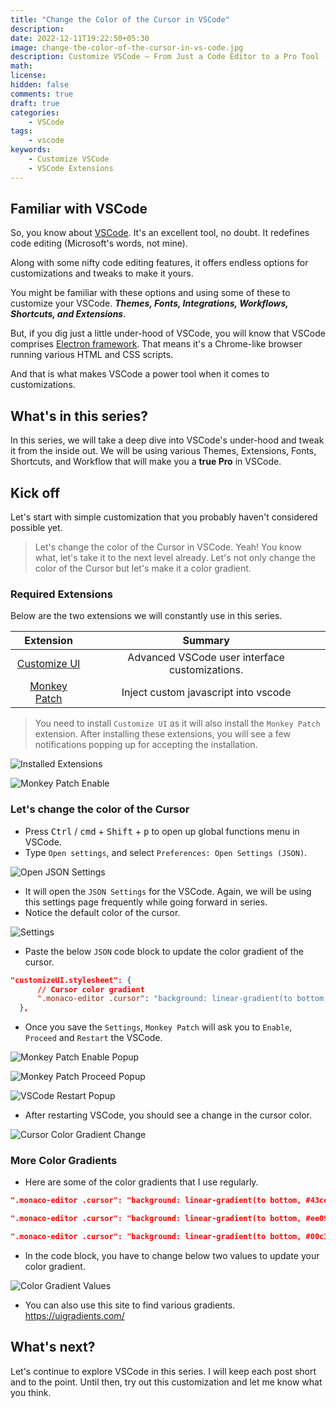 ```yaml
---
title: "Change the Color of the Cursor in VSCode"
description:
date: 2022-12-11T19:22:50+05:30
image: change-the-color-of-the-cursor-in-vs-code.jpg
description: Customize VSCode – From Just a Code Editor to a Pro Tool (A deep dive into VSCode’s under-hood and tweak it from the inside out)
math:
license:
hidden: false
comments: true
draft: true
categories:
    - VSCode
tags:
    - vscode
keywords:
    - Customize VSCode
    - VSCode Extensions
---
```


## Familiar with VSCode
So, you know about [VSCode](https://code.visualstudio.com/). It's an excellent tool, no doubt. It redefines code editing (Microsoft's words, not mine).

Along with some nifty code editing features, it offers endless options for customizations and tweaks to make it yours.

You might be familiar with these options and using some of these to customize your VSCode. ***Themes, Fonts, Integrations, Workflows, Shortcuts, and Extensions***.

But, if you dig just a little under-hood of VSCode, you will know that VSCode comprises [Electron framework](https://www.electronjs.org/). That means it's a Chrome-like browser running various HTML and CSS scripts.

And that is what makes VSCode a power tool when it comes to customizations.

## What's in this series?
In this series, we will take a deep dive into VSCode's under-hood and tweak it from the inside out. We will be using various Themes, Extensions, Fonts, Shortcuts, and Workflow that will make you a **true Pro** in VSCode.

## Kick off
Let's start with simple customization that you probably haven't considered possible yet.

> Let's change the color of the Cursor in VSCode. Yeah! You know what, let's take it to the next level already. Let's not only change the color of the Cursor but let's make it a color gradient.

### Required Extensions
Below are the two extensions we will constantly use in this series.

| Extension | Summary |
| :-----: | :-----: |
| [Customize UI](https://marketplace.visualstudio.com/items?itemName=iocave.customize-ui)     | Advanced VSCode user interface customizations.     |
| [Monkey Patch](https://marketplace.visualstudio.com/items?itemName=iocave.monkey-patch) | Inject custom javascript into vscode |

> You need to install `Customize UI` as it will also install the `Monkey Patch` extension. After installing these extensions, you will see a few notifications popping up for accepting the installation.

![Installed Extensions](installed-extensions.jpg)

![Monkey Patch Enable](monkey-patch-enable.jpg)

### Let's change the color of the Cursor

- Press <kbd>Ctrl</kbd> / <kbd>cmd</kbd> + <kbd>Shift</kbd> + <kbd>p</kbd> to open up global functions menu in VSCode.
- Type `Open settings`, and select `Preferences: Open Settings (JSON)`.

![Open JSON Settings](open-json-settings.jpg)

- It will open the `JSON Settings` for the VSCode. Again, we will be using this settings page frequently while going forward in series.
- Notice the default color of the cursor.

![Settings](settings.jpg)

- Paste the below `JSON` code block to update the color gradient of the cursor.
```json
"customizeUI.stylesheet": {
      // Cursor color gradient
      ".monaco-editor .cursor": "background: linear-gradient(to bottom, #f12711, #f5af19) !important; color: #12c2e9 !important",
  },
```
- Once you save the `Settings`, `Monkey Patch` will ask you to `Enable`, `Proceed` and `Restart` the VSCode.

![Monkey Patch Enable Popup](Monkey-Patch-Enable-Popup.jpg)

![Monkey Patch Proceed Popup](Monkey-Patch-Proceed.jpg)

![VSCode Restart Popup](VSCode-Restart-Popup.jpg)

- After restarting VSCode, you should see a change in the cursor color.

![Cursor Color Gradient Change](Cursor-Color-Gradient-Change.jpg)

### More Color Gradients
- Here are some of the color gradients that I use regularly.
```JSON
".monaco-editor .cursor": "background: linear-gradient(to bottom, #43cea2, #185a9d) !important; color: #12c2e9 !important",
```
```JSON
".monaco-editor .cursor": "background: linear-gradient(to bottom, #ee0979, #ff6a00) !important; color: #12c2e9 !important",
```
```JSON
".monaco-editor .cursor": "background: linear-gradient(to bottom, #00c3ff, #ffff1c) !important; color: #12c2e9 !important",
```
- In the code block, you have to change below two values to update your color gradient.

![Color Gradient Values](Color-Gradient-Values.jpg)

- You can also use this site to find various gradients.
https://uigradients.com/

## What's next?
Let's continue to explore VSCode in this series. I will keep each post short and to the point. Until then, try out this customization and let me know what you think.
